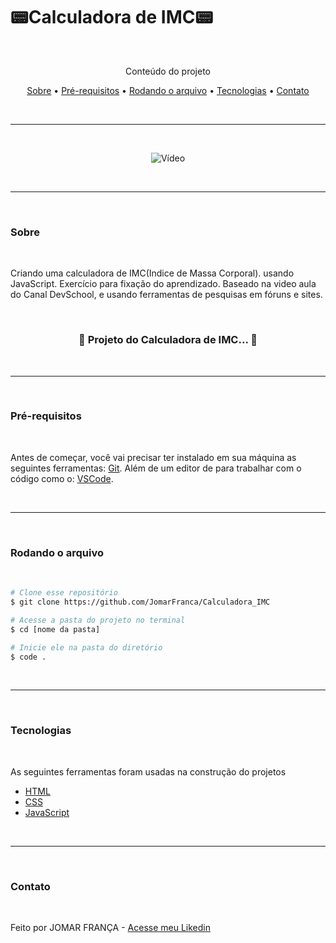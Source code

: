 # 📟Calculadora de IMC📟

<br />

<p align="center">Conteúdo do projeto</p>

<p align="center">
    <a href = "#sobre">Sobre</a> •
    <a href = "#pré-requisitos">Pré-requisitos</a> •
    <a href = "#rodando-o-arquivo">Rodando o arquivo</a> •
    <a href = "#tecnologias">Tecnologias</a> •
    <a href = "#contato">Contato</a>
    </p>

<br/><hr/><br/>

<p align="center">
    <img alt="Vídeo" title="Vídeo" src="./Zaka-Cursos-6-July-2022.gif" />
</p>

<br/><hr/><br/>

### Sobre

<br/>

<p> Criando uma calculadora de IMC(Indice de Massa Corporal). usando JavaScript. Exercício para fixação do aprendizado. Baseado na video aula do Canal DevSchool, e usando ferramentas de pesquisas em fóruns e sites.</p>
<br/>
<h3 align="center">
    🚧 Projeto do Calculadora de IMC... 🚧
</h3>
<br/><hr/><br/>

### Pré-requisitos

<br/>

Antes de começar, você vai precisar ter instalado em sua máquina as seguintes ferramentas: [Git](https://github.com/). Além de um editor de para trabalhar com o código como o: [VSCode](https://code.visualstudio.com/).

<br/><hr/><br/>

### Rodando o arquivo

<br/>

```bash
# Clone esse repositório
$ git clone https://github.com/JomarFranca/Calculadora_IMC

# Acesse a pasta do projeto no terminal
$ cd [nome da pasta]

# Inicie ele na pasta do diretório
$ code .
```

<br/><hr/><br/>

### Tecnologias

<br/>

<p>As seguintes ferramentas foram usadas na construção do projetos</p>

-   [HTML](https://html.com/)
-   [CSS](https://html.com/css/)
-   [JavaScript](https://www.javascript.com/)

<br/><hr/><br/>

### Contato

<br/>

Feito por JOMAR FRANÇA - [Acesse meu Likedin](https://www.linkedin.com/in/jomar-almeida-franca/)
